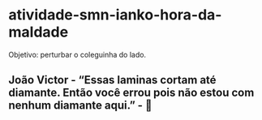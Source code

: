 # atividade-smn-ianko-hora-da-maldade
Objetivo: perturbar o coleguinha do lado. 

## João Victor - “Essas laminas cortam até diamante. Então você errou pois não estou com nenhum diamante aqui.” - 🤡